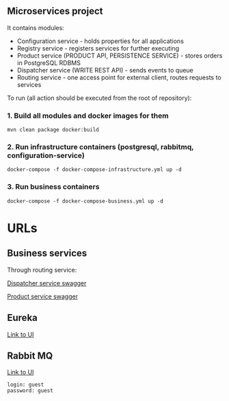 ## Microservices project

It contains modules: 
* Configuration service - holds properties for all applications
* Registry service - registers services for further executing
* Product service (PRODUCT API, PERSISTENCE SERVICE) - stores orders in PostgreSQL RDBMS
* Dispatcher service (WRITE REST API) - sends events to queue  
* Routing service - one access point for external client, routes requests to services


To run (all action should be executed from the root of repository):

### 1. Build all modules and docker images for them
    mvn clean package docker:build

### 2. Run infrastructure containers (postgresql, rabbitmq, configuration-service) 
    docker-compose -f docker-compose-infrastructure.yml up -d

### 3. Run business containers  
    docker-compose -f docker-compose-business.yml up -d

# URLs
## Business services

Through routing service:

[Dispatcher service swagger](http://localhost:8082/dispatcher-service/swagger-ui.html)

[Product service swagger](http://localhost:8082/product-service/swagger-ui.html)

## Eureka

[Link to UI](http://localhost:8761)
    
## Rabbit MQ

[Link to UI](http://192.168.99.100:15672)
 
    login: guest
    password: guest
 
